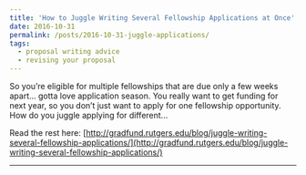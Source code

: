```yaml
---
title: 'How to Juggle Writing Several Fellowship Applications at Once'
date: 2016-10-31
permalink: /posts/2016-10-31-juggle-applications/
tags:
  - proposal writing advice
  - revising your proposal
---
```


So you’re eligible for multiple fellowships that are due only a few weeks apart… gotta love application season. You really want to get funding for next year, so you don’t just want to apply for one fellowship opportunity. How do you juggle applying for different...

Read the rest here: [http://gradfund.rutgers.edu/blog/juggle-writing-several-fellowship-applications/](http://gradfund.rutgers.edu/blog/juggle-writing-several-fellowship-applications/)

------